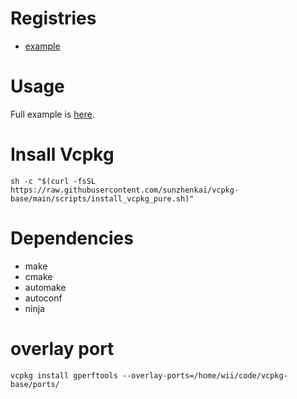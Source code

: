 # Registries
- [example](https://github.com/sunzhenkai/vcpkg-base)

# Usage
Full example is [here](https://github.com/sunzhenkai/vcpkg-base-example).

# Insall Vcpkg
```shell
sh -c "$(curl -fsSL https://raw.githubusercontent.com/sunzhenkai/vcpkg-base/main/scripts/install_vcpkg_pure.sh)"
```

# Dependencies
- make
- cmake
- automake
- autoconf
- ninja

# overlay port
```shell
vcpkg install gperftools --overlay-ports=/home/wii/code/vcpkg-base/ports/
```

